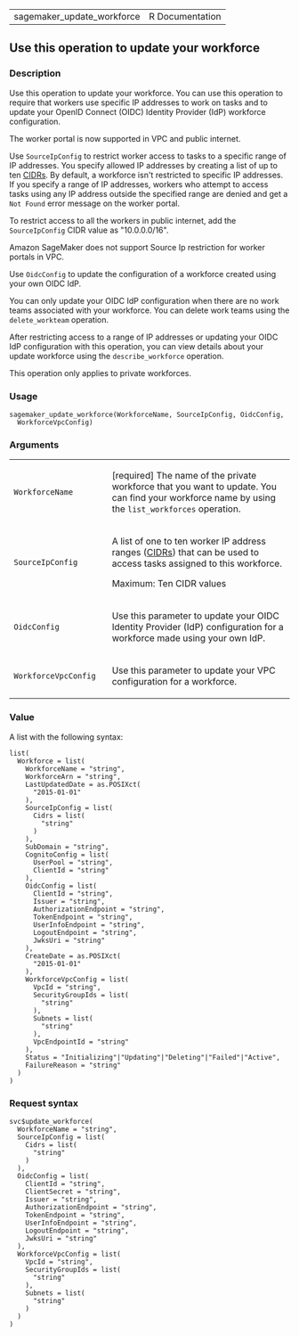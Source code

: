 <table style="width: 100%;">
<tbody>
<tr class="odd">
<td>sagemaker_update_workforce</td>
<td style="text-align: right;">R Documentation</td>
</tr>
</tbody>
</table>

## Use this operation to update your workforce

### Description

Use this operation to update your workforce. You can use this operation
to require that workers use specific IP addresses to work on tasks and
to update your OpenID Connect (OIDC) Identity Provider (IdP) workforce
configuration.

The worker portal is now supported in VPC and public internet.

Use `SourceIpConfig` to restrict worker access to tasks to a specific
range of IP addresses. You specify allowed IP addresses by creating a
list of up to ten
[CIDRs](https://docs.aws.amazon.com/vpc/latest/userguide/how-it-works.html).
By default, a workforce isn't restricted to specific IP addresses. If
you specify a range of IP addresses, workers who attempt to access tasks
using any IP address outside the specified range are denied and get a
`⁠Not Found⁠` error message on the worker portal.

To restrict access to all the workers in public internet, add the
`SourceIpConfig` CIDR value as "10.0.0.0/16".

Amazon SageMaker does not support Source Ip restriction for worker
portals in VPC.

Use `OidcConfig` to update the configuration of a workforce created
using your own OIDC IdP.

You can only update your OIDC IdP configuration when there are no work
teams associated with your workforce. You can delete work teams using
the `delete_workteam` operation.

After restricting access to a range of IP addresses or updating your
OIDC IdP configuration with this operation, you can view details about
your update workforce using the `describe_workforce` operation.

This operation only applies to private workforces.

### Usage

    sagemaker_update_workforce(WorkforceName, SourceIpConfig, OidcConfig,
      WorkforceVpcConfig)

### Arguments

<table>
<colgroup>
<col style="width: 35%" />
<col style="width: 65%" />
</colgroup>
<tbody>
<tr class="odd">
<td><code
id="sagemaker_update_workforce_:_WorkforceName">WorkforceName</code></td>
<td><p>[required] The name of the private workforce that you want to
update. You can find your workforce name by using the
<code>list_workforces</code> operation.</p></td>
</tr>
<tr class="even">
<td><code
id="sagemaker_update_workforce_:_SourceIpConfig">SourceIpConfig</code></td>
<td><p>A list of one to ten worker IP address ranges (<a
href="https://docs.aws.amazon.com/vpc/latest/userguide/how-it-works.html">CIDRs</a>)
that can be used to access tasks assigned to this workforce.</p>
<p>Maximum: Ten CIDR values</p></td>
</tr>
<tr class="odd">
<td><code
id="sagemaker_update_workforce_:_OidcConfig">OidcConfig</code></td>
<td><p>Use this parameter to update your OIDC Identity Provider (IdP)
configuration for a workforce made using your own IdP.</p></td>
</tr>
<tr class="even">
<td><code
id="sagemaker_update_workforce_:_WorkforceVpcConfig">WorkforceVpcConfig</code></td>
<td><p>Use this parameter to update your VPC configuration for a
workforce.</p></td>
</tr>
</tbody>
</table>

### Value

A list with the following syntax:

    list(
      Workforce = list(
        WorkforceName = "string",
        WorkforceArn = "string",
        LastUpdatedDate = as.POSIXct(
          "2015-01-01"
        ),
        SourceIpConfig = list(
          Cidrs = list(
            "string"
          )
        ),
        SubDomain = "string",
        CognitoConfig = list(
          UserPool = "string",
          ClientId = "string"
        ),
        OidcConfig = list(
          ClientId = "string",
          Issuer = "string",
          AuthorizationEndpoint = "string",
          TokenEndpoint = "string",
          UserInfoEndpoint = "string",
          LogoutEndpoint = "string",
          JwksUri = "string"
        ),
        CreateDate = as.POSIXct(
          "2015-01-01"
        ),
        WorkforceVpcConfig = list(
          VpcId = "string",
          SecurityGroupIds = list(
            "string"
          ),
          Subnets = list(
            "string"
          ),
          VpcEndpointId = "string"
        ),
        Status = "Initializing"|"Updating"|"Deleting"|"Failed"|"Active",
        FailureReason = "string"
      )
    )

### Request syntax

    svc$update_workforce(
      WorkforceName = "string",
      SourceIpConfig = list(
        Cidrs = list(
          "string"
        )
      ),
      OidcConfig = list(
        ClientId = "string",
        ClientSecret = "string",
        Issuer = "string",
        AuthorizationEndpoint = "string",
        TokenEndpoint = "string",
        UserInfoEndpoint = "string",
        LogoutEndpoint = "string",
        JwksUri = "string"
      ),
      WorkforceVpcConfig = list(
        VpcId = "string",
        SecurityGroupIds = list(
          "string"
        ),
        Subnets = list(
          "string"
        )
      )
    )
